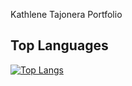 Kathlene Tajonera Portfolio


## Top Languages

[![Top Langs](https://github-readme-stats.vercel.app/api/top-langs/?username=kathlenetajonera)](https://github.com/anuraghazra/github-readme-stats)
